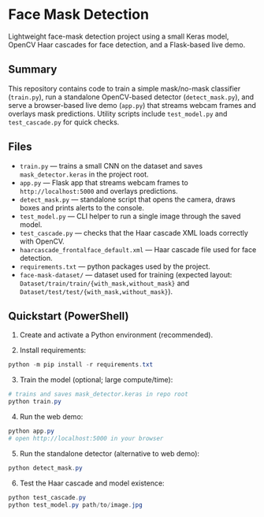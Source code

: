 # Face Mask Detection

Lightweight face-mask detection project using a small Keras model, OpenCV Haar cascades for face detection, and a Flask-based live demo.

## Summary

This repository contains code to train a simple mask/no-mask classifier (`train.py`), run a standalone OpenCV-based detector (`detect_mask.py`), and serve a browser-based live demo (`app.py`) that streams webcam frames and overlays mask predictions. Utility scripts include `test_model.py` and `test_cascade.py` for quick checks.

## Files
- `train.py` — trains a small CNN on the dataset and saves `mask_detector.keras` in the project root.
- `app.py` — Flask app that streams webcam frames to `http://localhost:5000` and overlays predictions.
- `detect_mask.py` — standalone script that opens the camera, draws boxes and prints alerts to the console.
- `test_model.py` — CLI helper to run a single image through the saved model.
- `test_cascade.py` — checks that the Haar cascade XML loads correctly with OpenCV.
- `haarcascade_frontalface_default.xml` — Haar cascade file used for face detection.
- `requirements.txt` — python packages used by the project.
- `face-mask-dataset/` — dataset used for training (expected layout: `Dataset/train/train/{with_mask,without_mask}` and `Dataset/test/test/{with_mask,without_mask}`).

## Quickstart (PowerShell)

1. Create and activate a Python environment (recommended).

2. Install requirements:

```powershell
python -m pip install -r requirements.txt
```

3. Train the model (optional; large compute/time):

```powershell
# trains and saves mask_detector.keras in repo root
python train.py
```

4. Run the web demo:

```powershell
python app.py
# open http://localhost:5000 in your browser
```

5. Run the standalone detector (alternative to web demo):

```powershell
python detect_mask.py
```

6. Test the Haar cascade and model existence:

```powershell
python test_cascade.py
python test_model.py path/to/image.jpg
```





